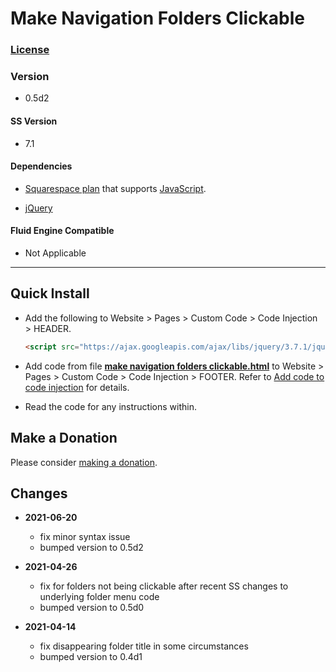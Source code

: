 # Make Navigation Folders Clickable

### [License][1]

### Version

  * 0.5d2

#### SS Version

  * 7.1

#### Dependencies

  * [Squarespace plan][2] that supports [JavaScript][3].
  
  * [jQuery][4]

#### Fluid Engine Compatible

  * Not Applicable

---

## Quick Install

* Add the following to Website > Pages > Custom Code > Code Injection >
  HEADER.

  ```html
  <script src="https://ajax.googleapis.com/ajax/libs/jquery/3.7.1/jquery.min.js"></script>
  ```
  
* Add code from file **[make navigation folders clickable.html][5]** to
  Website > Pages > Custom Code > Code Injection > FOOTER. Refer to [Add code
  to code injection][6] for details.
  
* Read the code for any instructions within.

## Make a Donation

Please consider [making a donation][7].

## Changes

* **2021-06-20**

  * fix minor syntax issue
  * bumped version to 0.5d2

* **2021-04-26**

  * fix for folders not being clickable after recent SS changes to underlying
    folder menu code
  * bumped version to 0.5d0

* **2021-04-14**

  * fix disappearing folder title in some circumstances
  * bumped version to 0.4d1

[1]: https://github.com/tomsWebConsulting/twcsl/blob/main/LICENSE.txt#L1
[2]: https://www.squarespace.com/pricing
[3]: https://en.wikipedia.org/wiki/JavaScript
[4]: https://jquery.com/
[5]: make%20navigation%20folders%20clickable.html#L1
[6]: https://support.squarespace.com/hc/en-us/articles/205815908-Using-code-injection#toc-add-code-to-code-injection
[7]: https://github.com/tomsWebConsulting/twcsl#make-a-donation
